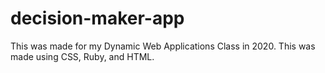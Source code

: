 # decision-maker-app

This was made for my Dynamic Web Applications Class in 2020. This was made using CSS, Ruby, and HTML.
